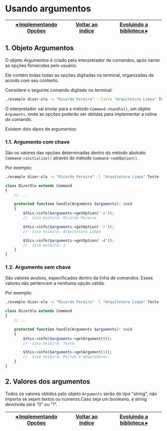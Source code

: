 # Usando argumentos

[◂ Implementando Opções](05-implementando-opcoes.md) | [Voltar ao índice](indice.md) | [Evoluindo a biblioteca ▸](07-evoluindo-a-biblioteca.md)
-- | -- | --

## 1. Objeto Argumentos

O objeto Argumentos é criado pelo interpretador de comandos, após varrer as opções fornecidas pelo usuário.

Ele contém todas todas as opções digitadas no terminal, organizadas de acordo com seu contexto.

Considere o seguinte comando digitado no terminal:

```bash
./example dizer-ola -n "Ricardo Pereira" --livro "Arquitetura Limpa" Teste 'Portas e Adaptadores' --dev
```

O interpretador vai enviar para o método `Command->handle()`, um objeto `Arguments`, onde as opções poderão ser obtidas para implementar a rotina do comando.

Existem dois dipos de argumentos:

### 1.1. Argumento com chave

São os valores das opções determinadas dentro do método abstrato `Command->initialize()` através do método `Command->addOption()`.

Por exemplo:

```bash
./example dizer-ola -n "Ricardo Pereira" -l "Arquitetura Limpa" Teste 'Portas e Adaptadores' -d
```

```php
class DizerOla extends Command
{
    // ...

    protected function handle(Arguments $arguments): void
    {
        $this->info($arguments->getOption('-n'));
        //  isso exibirá: Ricardo Pereira

        $this->info($arguments->getOption('-r'));
        //  isso exibirá: Arquitetura Limpa

        $this->info($arguments->getOption('-d'));
        //  isso exibirá: 1
    }
}
```

### 1.2. Argumento sem chave

São valores avulsos, especificados dentro da linha de comandos.
Esses valores não pertencem a nenhuma opção válida.

Por exemplo:

```bash
./example dizer-ola -n "Ricardo Pereira" -l "Arquitetura Limpa" Teste 'Portas e Adaptadores' -d
```

```php
class DizerOla extends Command
{
    // ...

    protected function handle(Arguments $arguments): void
    {
        $this->info($arguments->getArgument(0));
        //  isso exibirá: Teste

        $this->info($arguments->getArgument(1));
        //  isso exibirá: Portas e Adaptadores
    }
}
```

## 2. Valores dos argumentos

Todos os valores obtidos pelo objeto `Arguments` serão do tipo "string", não importa se sejam textos ou números.Caso seja um booleano, a string devolvida será "0" ou "1".

[◂ Implementando Opções](05-implementando-opcoes.md) | [Voltar ao índice](indice.md) | [Evoluindo a biblioteca ▸](07-evoluindo-a-biblioteca.md)
-- | -- | --
